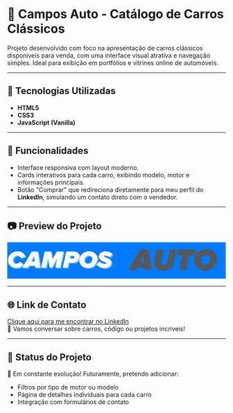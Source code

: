 # 🚗 Campos Auto - Catálogo de Carros Clássicos

Projeto desenvolvido com foco na apresentação de carros clássicos disponíveis para venda, com uma interface visual atrativa e navegação simples. Ideal para exibição em portfólios e vitrines online de automóveis.

---

## 🔧 Tecnologias Utilizadas
- **HTML5**
- **CSS3**
- **JavaScript (Vanilla)**

---

## 🎯 Funcionalidades
- Interface responsiva com layout moderno.
- Cards interativos para cada carro, exibindo modelo, motor e informações principais.
- Botão "Comprar" que redireciona diretamente para meu perfil do **LinkedIn**, simulando um contato direto com o vendedor.

---

## 📷 Preview do Projeto

![Campos Auto](./assets/img/imagem_2025-04-20_221838490.png)

---

## 🌐 Link de Contato

[Clique aqui para me encontrar no LinkedIn](https://www.linkedin.com/in/ian-campos-124b4a355/)  
💬 Vamos conversar sobre carros, código ou projetos incríveis!

---

## 📁 Status do Projeto

🚧 Em constante evolução! Futuramente, pretendo adicionar:
- Filtros por tipo de motor ou modelo
- Página de detalhes individuais para cada carro
- Integração com formulários de contato
